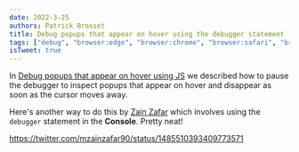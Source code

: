 ```yaml
---
date: 2022-3-25
authors: Patrick Brosset
title: Debug popups that appear on hover using the debugger statement
tags: ["debug", "browser:edge", "browser:chrome", "browser:safari", "browser:firefox"]
isTweet: true
---
```


In [Debug popups that appear on hover using JS](../debug-js-hover) we described how to pause the debugger to inspect popups that appear on hover and disappear as soon as the cursor moves away.

Here's another way to do this by [Zain Zafar](https://twitter.com/mzainzafar90) which involves using the `debugger` statement in the **Console**. Pretty neat!

https://twitter.com/mzainzafar90/status/1485510393409773571
